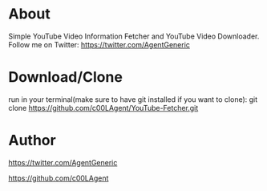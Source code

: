 # About
Simple YouTube Video Information Fetcher and YouTube Video Downloader. Follow me on Twitter:  https://twitter.com/AgentGeneric

# Download/Clone
run in your terminal(make sure to have git installed if you want to clone): git clone https://github.com/c00LAgent/YouTube-Fetcher.git 

# Author
https://twitter.com/AgentGeneric

https://github.com/c00LAgent
